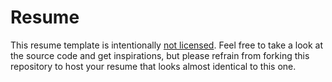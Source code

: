 # Resume

This resume template is intentionally [not licensed](https://choosealicense.com/no-permission/).
Feel free to take a look at the source code and get inspirations,
but please refrain from forking this repository to host your resume that looks almost identical to this one.
